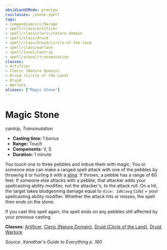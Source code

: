 ```yaml
---
obsidianUIMode: preview
cssclasses: json5e-spell
tags:
- compendium/src/5e/xge
- spell/class/artificer
- spell/class/cleric/nature-domain
- spell/class/druid
- spell/class/druid/circle-of-the-land
- spell/class/warlock
- spell/level/cantrip
- spell/school/transmutation
classes:
- Artificer
- Cleric (Nature Domain)
- Druid (Circle of the Land)
- Druid
- Warlock
aliases: ["Magic Stone"]
---
```

# Magic Stone
*cantrip, Transmutation*  

- **Casting time:** 1 bonus
- **Range:** Touch
- **Components:** V, S
- **Duration:** 1 minute

You touch one to three pebbles and imbue them with magic. You or someone else can make a ranged spell attack with one of the pebbles by throwing it or hurling it with a [sling](4-Resources/Compendium/items/sling.md). If thrown, a pebble has a range of 60 feet. If someone else attacks with a pebble, that attacker adds your spellcasting ability modifier, not the attacker's, to the attack roll. On a hit, the target takes bludgeoning damage equal to `dice: 1d6|avg` (`1d6`) + your spellcasting ability modifier. Whether the attack hits or misses, the spell then ends on the stone.

If you cast this spell again, the spell ends on any pebbles still affected by your previous casting.

**Classes**: [Artificer](4-Resources/Compendium/classes/artificer-tce.md), [Cleric (Nature Domain)](4-Resources/Compendium/classes/cleric-nature-domain.md), [Druid (Circle of the Land)](4-Resources/Compendium/classes/druid-circle-of-the-land.md), [Druid](4-Resources/Compendium/classes/druid.md), [Warlock](4-Resources/Compendium/classes/warlock.md)

*Source: Xanathar's Guide to Everything p. 160*